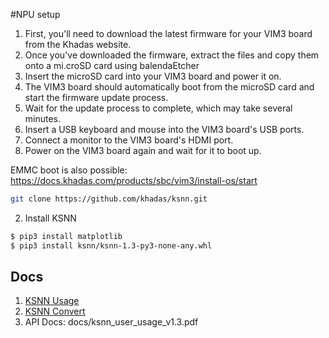 #NPU setup

1. First, you'll need to download the latest firmware for your VIM3 board from the Khadas website.
2. Once you've downloaded the firmware, extract the files and copy them onto a mi.croSD card using balendaEtcher
3. Insert the microSD card into your VIM3 board and power it on.
4. The VIM3 board should automatically boot from the microSD card and start the firmware update process.
5. Wait for the update process to complete, which may take several minutes.
6. Insert a USB keyboard and mouse into the VIM3 board's USB ports.
7. Connect a monitor to the VIM3 board's HDMI port.
8. Power on the VIM3 board again and wait for it to boot up.

EMMC boot is also possible:
 https://docs.khadas.com/products/sbc/vim3/install-os/start

 ```sh
git clone https://github.com/khadas/ksnn.git
```

2. Install KSNN

```sh
$ pip3 install matplotlib
$ pip3 install ksnn/ksnn-1.3-py3-none-any.whl
```


## Docs

1. [KSNN Usage](https://docs.khadas.com/linux/vim3/KSNNUsage.html)
2. [KSNN Convert](https://docs.khadas.com/linux/vim3/KSNNConvert.html)
3. API Docs: docs/ksnn_user_usage_v1.3.pdf
